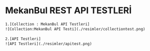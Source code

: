 # MekanBul REST API TESTLERİ

    1.[Collection : MekanBul API Testleri]
    ![Collection:MekanBul API Testi](./resimler/collectiontest.png)

    2.[API Testleri]
    ![API Testleri](./resimler/apitest.png)